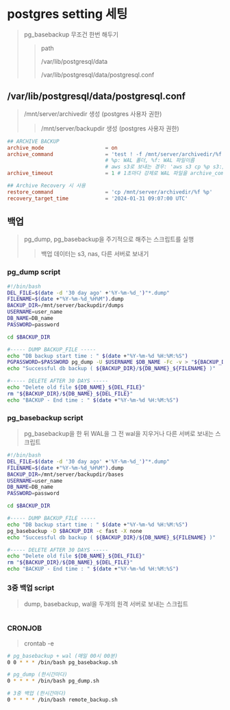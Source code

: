 # postgres setting 세팅

> pg_basebackup 무조건 한번 해두기
>
> > path
> >
> > /var/lib/postgresql/data
> >
> > /var/lib/postgresql/data/postgresql.conf

## /var/lib/postgresql/data/postgresql.conf

> /mnt/server/archivedir 생성 (postgres 사용자 권한)
>
> > /mnt/server/backupdir 생성 (postgres 사용자 권한)

```conf
## ARCHIVE BACKUP
archive_mode                    = on
archive_command                 = 'test ! -f /mnt/server/archivedir/%f && cp %p /mnt/server/archivedir/%f'
                                # %p: WAL 폴더, %f: WAL 파일이름
                                # aws s3로 보내는 경우: 'aws s3 cp %p s3://bucket-name/%f'
archive_timeout                 = 1 # 1초마다 강제로 WAL 파일을 archive_command로 보냄 (0이면 16MB 채워지면 보냄)

## Archive Recovery 시 사용
restore_command                 = 'cp /mnt/server/archivedir/%f %p'
recovery_target_time            = '2024-01-31 09:07:00 UTC'
```

## 백업

> pg_dump, pg_basebackup을 주기적으로 해주는 스크립트를 실행
>
> > 백업 데이터는 s3, nas, 다른 서버로 보내기

### pg_dump script

```sh
#!/bin/bash
DEL_FILE=$(date -d '30 day ago' +'%Y-%m-%d_')"*.dump"
FILENAME=$(date +"%Y-%m-%d_%H%M").dump
BACKUP_DIR=/mnt/server/backupdir/dumps
USERNAME=user_name
DB_NAME=DB_name
PASSWORD=password

cd $BACKUP_DIR

#----- DUMP BACKUP_FILE -----
echo "DB backup start time : " $(date +"%Y-%m-%d %H:%M:%S")
PGPASSWORD=$PASSWORD pg_dump -U $USERNAME $DB_NAME -Fc -v > "${BACKUP_DIR}/${DB_NAME}_${FILENAME}"
echo "Successful db backup ( ${BACKUP_DIR}/${DB_NAME}_${FILENAME} )"

#----- DELETE AFTER 30 DAYS -----
echo "Delete old file ${DB_NAME}_${DEL_FILE}"
rm "${BACKUP_DIR}/${DB_NAME}_${DEL_FILE}"
echo "BACKUP - End time : " $(date +"%Y-%m-%d %H:%M:%S")
```

### pg_basebackup script

> pg_basebackup을 한 뒤 WAL을 그 전 wal을 지우거나 다른 서버로 보내는 스크립트

```sh
#!/bin/bash
DEL_FILE=$(date -d '30 day ago' +'%Y-%m-%d_')"*.dump"
FILENAME=$(date +"%Y-%m-%d_%H%M").dump
BACKUP_DIR=/mnt/server/backupdir/bases
USERNAME=user_name
DB_NAME=DB_name
PASSWORD=password

cd $BACKUP_DIR

#----- DUMP BACKUP_FILE -----
echo "DB backup start time : " $(date +"%Y-%m-%d %H:%M:%S")
pg_basebackup -D $BACKUP_DIR -c fast -X none
echo "Successful db backup ( ${BACKUP_DIR}/${DB_NAME}_${FILENAME} )"

#----- DELETE AFTER 30 DAYS -----
echo "Delete old file ${DB_NAME}_${DEL_FILE}"
rm "${BACKUP_DIR}/${DB_NAME}_${DEL_FILE}"
echo "BACKUP - End time : " $(date +"%Y-%m-%d %H:%M:%S")
```

### 3중 백업 script

> dump, basebackup, wal을 두개의 원격 서버로 보내는 스크립트

```sh

```

### CRONJOB

> crontab -e

```sh
# pg_basebackup + wal (매일 00시 00분)
0 0 * * * /bin/bash pg_basebackup.sh

# pg_dump (한시간마다)
0 * * * * /bin/bash pg_dump.sh

# 3중 백업 (한시간마다)
0 * * * * /bin/bash remote_backup.sh
```
